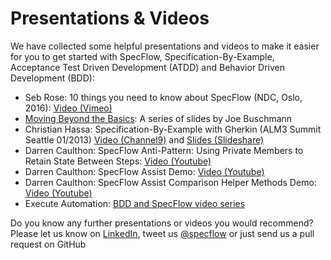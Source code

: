 # Presentations & Videos

We have collected some helpful presentations and videos to make it easier for you to get started with SpecFlow, Specification-By-Example, Acceptance Test Driven Development (ATDD) and Behavior Driven Development (BDD):

- Seb Rose: 10 things you need to know about SpecFlow (NDC, Oslo, 2016): [Video (Vimeo)](https://vimeo.com/171950836)
- [Moving Beyond the Basics](https://joebuschmann.github.io/specflow-moving-beyond-the-basics/): A series of slides by Joe Buschmann
- Christian Hassa: Specification-By-Example with Gherkin (ALM3 Summit Seattle 01/2013) [Video (Channel9)](http://channel9.msdn.com/Events/ALM-Summit/ALM-Summit-3/Implementing-ATDD-and-Specification-By-Example) and [Slides (Slideshare)](http://www.slideshare.net/chassa/specificationbyexample-with-gherkin-16279535)
- Darren Caulthon: SpecFlow Anti-Pattern: Using Private Members to Retain State Between Steps: [Video (Youtube)](http://www.youtube.com/watch?v=IGvxMPX55vE)
- Darren Caulthon: SpecFlow Assist Demo: [Video (Youtube)](http://www.youtube.com/watch?v=Dsk0EE43Tg4)
- Darren Caulthon: SpecFlow Assist Comparison Helper Methods Demo: [Video (Youtube)](http://www.youtube.com/watch?v=nu5tJIuB62s)
- Execute Automation: [BDD and SpecFlow video series](https://www.youtube.com/playlist?list=PL6tu16kXT9Pp3wrsaYyNRnK1QkvVv6qdI)

Do you know any further presentations or videos you would recommend? Please let us know on [LinkedIn](https://www.linkedin.com/company/specflow), tweet us [@specflow](https://twitter.com/specflow) or just send us a pull request on GitHub
